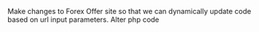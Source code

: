Make changes to Forex Offer site so that we can dynamically update code based on url input parameters. Alter php code

